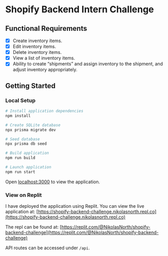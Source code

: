 # Shopify Backend Intern Challenge

## Functional Requirements

- [x] Create inventory items.
- [x] Edit inventory items.
- [x] Delete inventory items.
- [x] View a list of inventory items.
- [x] Ability to create “shipments” and assign inventory to the shipment, and adjust inventory appropriately.

## Getting Started

### Local Setup

```bash
# Install application dependencies
npm install

# Create SQLite database
npx prisma migrate dev

# Seed database
npx prisma db seed

# Build application
npm run build

# Launch application
npm run start
```

Open [localhost:3000](http://localhost:3000) to view the application.

### View on Replit

I have deployed the application using Replit. You can view the live application
at: [https://shopify-backend-challenge.nikolasnorth.repl.co](https://shopify-backend-challenge.nikolasnorth.repl.co)

The repl can be found
at: [https://replit.com/@NikolasNorth/shopify-backend-challenge](https://replit.com/@NikolasNorth/shopify-backend-challenge)

API routes can be accessed under `/api`.

